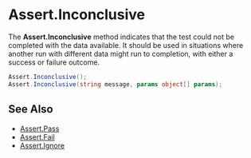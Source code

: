 # Assert.Inconclusive


The **Assert.Inconclusive** method indicates that the test could not be
completed with the data available. It should be used in situations where
another run with different data might run to completion, with either a
success or failure outcome.

```csharp
Assert.Inconclusive();
Assert.Inconclusive(string message, params object[] params);
```

## See Also
 * [Assert.Pass](Assert.Pass.md)
 * [Assert.Fail](Assert.Fail.md)
 * [Assert.Ignore](Assert.Ignore.md)
